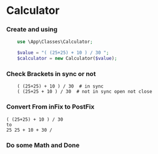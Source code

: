 # Calculator 


### Create and using 
```php
    use \App\Classes\Calculator;

    $value = "( (25+25) + 10 ) / 30 "; 
    $calculator = new Calculator($value);
```
### Check Brackets in sync or not
```
    ( (25+25) + 10 ) / 30  # in sync
    ( (25+25 + 10 ) / 30  # not in sync open not close 
```
### Convert From inFix to PostFix
```
( (25+25) + 10 ) / 30 
to 
25 25 + 10 + 30 /
```

### Do some Math and Done
